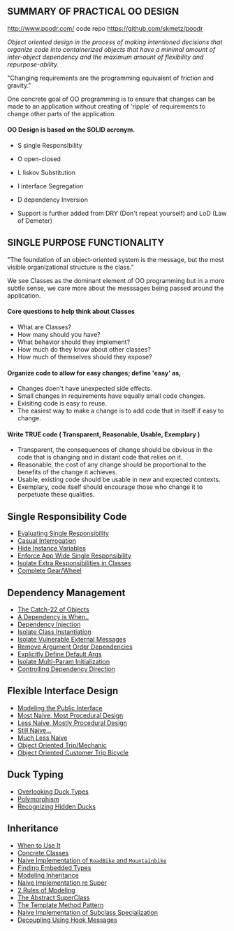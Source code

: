 ## SUMMARY OF PRACTICAL OO DESIGN

http://www.poodr.com/
code repo https://github.com/skmetz/poodr

*Object oriented design in the process of making intentioned decisions that organize code into containerized objects that have a minimal amount of inter-object dependency and the maximum amount of flexibility and repurpose-ability.*

"Changing requirements are the programming equivalent of friction and gravity."

One concrete goal of OO programming is to ensure that changes can be made to an application without creating of 'ripple' of requirements to change other parts of the application.

#### OO Design is based on the SOLID acronym.

- S single Responsibility

- O open-closed

- L liskov Substitution

- I interface Segregation

- D dependency Inversion

- Support is further added from DRY (Don't repeat yourself) and LoD (Law of Demeter)



## SINGLE PURPOSE FUNCTIONALITY

"The foundation of an object-oriented system is the message, but the most visible organizational structure is the class."

We see Classes as the dominant element of OO programming but in a more subtle sense, we care more about the messsages being passed around the application.


#### Core questions to help think about Classes

  * What are Classes?
  * How many should you have?
  * What behavior should they implement?
  * How much do they know about other classes?
  * How much of themselves should they expose?

#### Organize code to allow for easy changes; define 'easy' as,

  * Changes doen't have unexpected side effects.
  * Small changes in requirements have equally small code changes.
  * Exisiting code is easy to reuse.
  * The easiest way to make a change is to add code that in itself if easy to change.
  
#### Write TRUE code ( Transparent, Reasonable, Usable, Exemplary )

  * Transparent, the consequences of change should be obvious in the code that is changing and in distant code that relies on it.
  * Reasonable, the cost of any change should be proportional to the benefits of the change it achieves.
  * Usable, existing code should be usable in new and expected contexts.
  * Exemplary, code itself should encourage those who change it to perpetuate these qualities.

## Single Responsibility Code

- [Evaluating Single Responsibility][evaluating single resp]
- [Casual Interrogation][casual interrogation]
- [Hide Instance Variables][hide instance variables]
- [Enforce App Wide Single Responsibility][global single resp]
- [Isolate Extra Responsibilities in Classes][extra responsibilities]
- [Complete Gear/Wheel][Full Gear/Wheel]

[evaluating single resp]:02-single-responsibility.md#single-responsibility-evaluation
[casual interrogation]:02-single-responsibility.md#evaluating-single-responsibility-via-casual-interrogation
[hide instance variables]:02-single-responsibility.md#hide-instance-variables
[hide data structures]:02-single-responsibility.md#hide-data-structures
[global single resp]:02-single-responsibility.md#enforce-single-responsibility-everywhere
[extra responsibilities]:02-single-responsibility.md#isolate-extra-responsibilities-in-classes
[Full Gear/Wheel]:02-single-responsibility.md#someone-introduces-change

## Dependency Management

- [The Catch-22 of Objects][catch22]
- [A Dependency is When..][dependency]
- [Dependency Injection][injection]
- [Isolate Class Instantiation][isolate instances]
- [Isolate Vulnerable External Messages][isolate external messages]
- [Remove Argument Order Dependencies][remove argument order]
- [Explicitly Define Default Args][define default args]
- [Isolate Multi-Param Initialization][multiparam init]
- [Controlling Dependency Direction][dependency direction]

[catch22]:03-dependency-management.md#the-catch-22s-of-objects
[dependency]:03-dependency-management.md#a-dependency-occurs-when
[injection]:03-dependency-management.md#inject-dependencies
[isolate instances]:03-dependency-management.md#isolate-instance-creation
[isolate external messages]:03-dependency-management.md#isolate-vulnerable-external-messages
[remove argument order]:03-dependency-management.md#remove-argument-order-dependencies
[define default args]:03-dependency-management.md#explicitly-define-default-values
[multiparam init]:03-dependency-management.md#isolate-multiparameter-initialization
[dependency direction]:03-dependency-management.md#dependency-direction-reversal

## Flexible Interface Design

- [Modeling the Public Interface][interface modeling]
- [Most Naive, Most Procedural Design][most naive]
- [Less Naive, Mostly Procedural Design][less naive]
- [Still Naive...][still naive]
- [Much Less Naive][much less naive]
- [Object Oriented Trip/Mechanic][object oriented trip mechanic]
- [Object Oriented Customer Trip Bicycle][object oriented customer trip bicycle]

[interface modeling]:04-creating-flexible-interfaces.md#modeling-the-public-interface
[most naive]:04-creating-flexible-interfaces.md#btc-most-naive-procedural-design
[less naive]:04-creating-flexible-interfaces.md#btc-less-naive-still-procedural-design
[still naive]:04-creating-flexible-interfaces.md#btc-still-naive-trip-and-mechanic
[much less naive]:04-creating-flexible-interfaces.md#btc-much-less-naive-trip-and-mechanic
[object oriented trip mechanic]:04-creating-flexible-interfaces.md#object-oriented-trip-and-mechanic
[object oriented customer trip bicycle]:04-creating-flexible-interfaces.md#object-oriented-customer-trip-and-bicycle

## Duck Typing

- [Overlooking Duck Types][overlooking ducks]
- [Polymorphism][duck polymorphism]
- [Recognizing Hidden Ducks][recognizing hidden ducks]

[overlooking ducks]:05-duck-typing.md#overlooking-ducks 
[duck polymorphism]:05-duck-typing.md#polymorphism
[recognizing hidden ducks]:05-duck-typing.md#recognizing-hidden-ducks


## Inheritance

- [When to Use It][when to use it]
- [Concrete Classes][concrete]
- [Naive Implementation of `RoadBike` and `Mountainbike`][naive road mountain]
- [Finding Embedded Types][finding embedded types] 
- [Modeling Inheritance][Modeling Inheritance]
- [Naive Implementation re Super][Naive Implementation re Super]
- [2 Rules of Modeling][2 Rules of Modeling]
- [The Abstract SuperClass][The Abstract SuperClass]
- [The Template Method Pattern][The Template Method Pattern]
- [Naive Implementation of Subclass Specialization][Naive Implementation of Subclass Specialization]
- [Decoupling Using Hook Messages][Decoupling Using Hook Messages]

[when to use it]:06-inheritance.md#recognizing-when-to-user-inheritance
[concrete]:06-inheritance.md#concrete-classes
[naive road mountain]:06-inheritance.md#naive-implementation-of-bicycle-to-manage-both-road-and-mountain
[finding embedded types]:06-inheritance.md#finding-embedded-types
[Modeling Inheritance]:06-inheritance.md#modeling-inheritance
[Naive Implementation re Super]:06-inheritance.md#naive-implementation-of-mountainbike
[2 Rules of Modeling]:06-inheritance.md#2-rules-of-modeling
[The Abstract SuperClass]:06-inheritance.md#abstract-superclass
[The Template Method Pattern]:06-inheritance.md#template-method-pattern
[Naive Implementation of Subclass Specialization]:06-inheritance.md#somewhat-naive-implementation-of-subclass-specialization
[Decoupling Using Hook Messages]:06-inheritance.md#decoupling-using-hook-messages